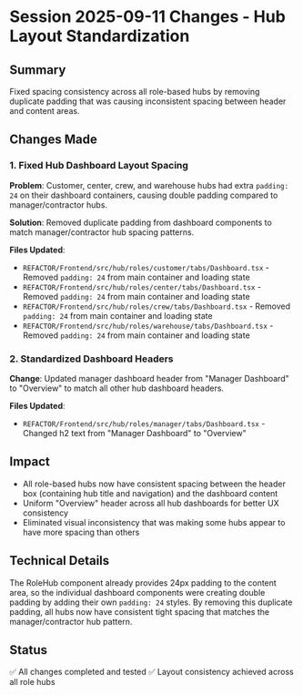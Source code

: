 # Session 2025-09-11 Changes - Hub Layout Standardization

## Summary
Fixed spacing consistency across all role-based hubs by removing duplicate padding that was causing inconsistent spacing between header and content areas.

## Changes Made

### 1. Fixed Hub Dashboard Layout Spacing
**Problem**: Customer, center, crew, and warehouse hubs had extra `padding: 24` on their dashboard containers, causing double padding compared to manager/contractor hubs.

**Solution**: Removed duplicate padding from dashboard components to match manager/contractor hub spacing patterns.

**Files Updated**:
- `REFACTOR/Frontend/src/hub/roles/customer/tabs/Dashboard.tsx` - Removed `padding: 24` from main container and loading state
- `REFACTOR/Frontend/src/hub/roles/center/tabs/Dashboard.tsx` - Removed `padding: 24` from main container and loading state  
- `REFACTOR/Frontend/src/hub/roles/crew/tabs/Dashboard.tsx` - Removed `padding: 24` from main container and loading state
- `REFACTOR/Frontend/src/hub/roles/warehouse/tabs/Dashboard.tsx` - Removed `padding: 24` from main container and loading state

### 2. Standardized Dashboard Headers
**Change**: Updated manager dashboard header from "Manager Dashboard" to "Overview" to match all other hub dashboard headers.

**Files Updated**:
- `REFACTOR/Frontend/src/hub/roles/manager/tabs/Dashboard.tsx` - Changed h2 text from "Manager Dashboard" to "Overview"

## Impact
- All role-based hubs now have consistent spacing between the header box (containing hub title and navigation) and the dashboard content
- Uniform "Overview" header across all hub dashboards for better UX consistency
- Eliminated visual inconsistency that was making some hubs appear to have more spacing than others

## Technical Details
The RoleHub component already provides 24px padding to the content area, so the individual dashboard components were creating double padding by adding their own `padding: 24` styles. By removing this duplicate padding, all hubs now have consistent tight spacing that matches the manager/contractor hub pattern.

## Status
✅ All changes completed and tested
✅ Layout consistency achieved across all role hubs